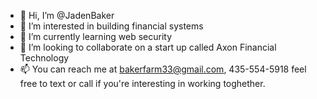 - 👋 Hi, I’m @JadenBaker
- 👀 I’m interested in building financial systems 
- 🌱 I’m currently learning web security 
- 💞️ I’m looking to collaborate on a start up called Axon Financial Technology
- 📫 You can reach me at bakerfarm33@gmail.com, 435-554-5918 feel free to text or call if you're interesting in working toghether. 

<!---
JadenBaker/JadenBaker is a ✨ special ✨ repository because its `README.md` (this file) appears on your GitHub profile.
You can click the Preview link to take a look at your changes.
--->

